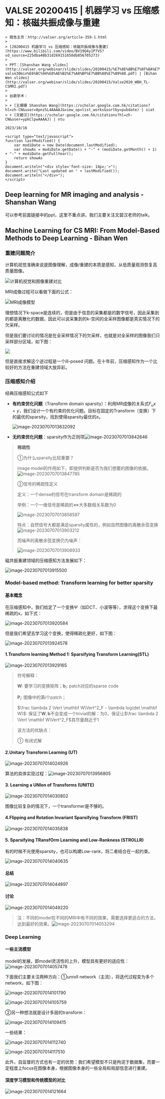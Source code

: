 # VALSE 20200415 |  机器学习 vs 压缩感知：核磁共振成像与重建

```{note}
> 报告主页：http://valser.org/article-359-1.html
>
> [20200415 机器学习 vs 压缩感知：核磁共振成像与重建](https://www.bilibili.com/video/BV19Q4y1P7VS?vd_source=225dba48b31d269151658db856705273)
>
> PPT：[Shanshan Wang slides](http://valser.org/webinar/slide/slides/20200415/%E7%8E%8B%E7%8F%8A%E7%8F%8A-valse30min%E6%BC%94%E8%AE%B2%E7%A8%BF%E7%BB%88%E7%89%88.pdf) | [Bihan Wen slides](http://valser.org/webinar/slide/slides/20200415/Valse2020_WBH_TL-CSMRI.pdf)
>
> 谷歌学术：
>
> + [王珊珊 Shanshan Wang](https://scholar.google.com.hk/citations?hl=zh-CN&user=8pnz5L4AAAAJ&view_op=list_works&sortby=pubdate) | siat
> + [文碧汉](https://scholar.google.com.hk/citations?hl=zh-CN&user=ypkClpwAAAAJ) | ntu

2023/10/16

<script type="text/javascript">
function lastModified() {
    var modiDate = new Date(document.lastModified);
    var showAs = modiDate.getDate() + "-" + (modiDate.getMonth() + 1) + "-" + modiDate.getFullYear();
    return showAs
}
document.writeln("<div style='font-size: 14px;'>");
document.write("Last updated on " + lastModified());
document.writeln("</div>");
</script>
```

## Deep learning for MR imaging and analysis - Shanshan Wang

可以参考前面链接中的ppt，这里不重点讲，我们主要关注文碧汉老师的talk。

## Machine Learning for CS MRI: From Model-Based Methods to Deep Learning - Bihan Wen

### 重建问题简介

计算机视觉准确来说是图像理解，成像/重建的本质是感知，从低质量观测恢复高质量图像。

![计算机视觉和图像重建对比](https://ossjiyaoliu.oss-cn-beijing.aliyuncs.com/uPic/image-20230706014353119.png)

MRI成像过程可以看做下面的公式：

![MRI成像模型](/Users/liujiyao/Downloads/image-20230707013705811.png)

理想情况下k-space是连续的，但是由于信息的采集都是的数字信号，因此采集到的都是离散化的数据，因此可以说采集到的k-空间的全采样图像都是真实情况下的欠采样。

但是我们要讨论的情况是在全采样情况下的欠采样，也就是对全采样的图像我们只采样部分区域，如下图：

![](https://ossjiyaoliu.oss-cn-beijing.aliyuncs.com/uPic/image-20230707013756984.png)

但是直接求解这个逆过程是一个ill-posed 问题。在十年前，压缩感知作为一个比较好的方法在重建领域大放异彩。

### 压缩感知介绍

经典压缩感知公式如下

+ **有约束优化问题**（Transform domain sparsity）：利用MR成像的关系式$F_ux=y$，我们设计一个有约束的优化问题。目标在固定的Transform（变换）下的最优的sparsity，找到使得sparsity最优的$x$。

  ![image-20230707013832092](https://ossjiyaoliu.oss-cn-beijing.aliyuncs.com/uPic/image-20230707013832092.png)

+ **无约束优化问题**：sparsity作为正则项![image-20230707013842646](https://ossjiyaoliu.oss-cn-beijing.aliyuncs.com/uPic/image-20230707013842646.png)

> **稀疏性**
>
> ①为什么sparsity比较重要？
>
> image model的作用如下，即提供判断是否为我们想要的图像的依据。![image-20230707013847785](https://ossjiyaoliu.oss-cn-beijing.aliyuncs.com/uPic/image-20230707013847785.png)
>
> ②信号的稀疏性定义
>
> 定义：一个dense的信号在transform domain是稀疏的
>
> 举例：一个一维信号是稀疏的$\Leftrightarrow$大多数相关系数为0
>
> ![image-20230707013858597](https://ossjiyaoliu.oss-cn-beijing.aliyuncs.com/uPic/image-20230707013858597.png)
>
> 特点：自然信号大都是满足sparsity属性的，例如自然图像的离散余弦变换![image-20230707013903212](https://ossjiyaoliu.oss-cn-beijing.aliyuncs.com/uPic/image-20230707013903212.png)
>
> 而噪声的离散余弦变换仍为噪声：
>
> ![image-20230707013908933](https://ossjiyaoliu.oss-cn-beijing.aliyuncs.com/uPic/image-20230707013908933.png)

磁共振重建领域的压缩感知方法发展如下：

![image-20230707013915500](https://ossjiyaoliu.oss-cn-beijing.aliyuncs.com/uPic/image-20230707013915500.png)

### Model-based method: Transform learning for better sparsity

#### 基本概念

在压缩感知中，我们给定了一个变换$\Psi$（如DCT、小波等等），求得这个变换下最稀疏的$x$。如下式：

![image-20230707013920584](https://ossjiyaoliu.oss-cn-beijing.aliyuncs.com/uPic/image-20230707013920584.png)

但是我们希望去学习这个变换，使得稀疏化更好，如下图：

![image-20230707013924578](https://ossjiyaoliu.oss-cn-beijing.aliyuncs.com/uPic/image-20230707013924578.png)

#### 1.Transform learning Method 1: Sparsifying Transform Learning(STL)

![image-20230707013929165](https://ossjiyaoliu.oss-cn-beijing.aliyuncs.com/uPic/image-20230707013929165.png)

> 符号解释：
>
> $\mathbf{W}$: 要学习的变换矩阵；$\mathbf{b}_i$: patch对应的sparse code
>
> $\mathbf{P}_i$: 图像中的第$i$个patch；
>
> $\frac \lambda 2 \Vert \mathbf W\Vert^2_F - \lambda log(det \mathbf W)$: 保证了$\mathbf W,\mathbf  b$不会变成一个trivial的解：为0，保证让$\frac \lambda 2 \Vert \mathbf W\Vert^2_F$其尽量趋近于1

> 该方法的优缺点：
>
> ① 有闭式解

#### 2.Unitary Transform Learning (UT)

![image-20230707014024926](https://ossjiyaoliu.oss-cn-beijing.aliyuncs.com/uPic/image-20230707014024926.png)

算法的具体实现过程：![image-20230707013956805](https://ossjiyaoliu.oss-cn-beijing.aliyuncs.com/uPic/image-20230707013956805.png)

#### 3. Learning a UNIon of Transforms (UNITE)

![image-20230707014030802](https://ossjiyaoliu.oss-cn-beijing.aliyuncs.com/uPic/image-20230707014030802.png)

图像比较复杂的情况下，一个transformer是不够的。

#### 4.Flipping and Rotation Invariant Sparsifying Transform (FRIST)

![image-20230707014035838](https://ossjiyaoliu.oss-cn-beijing.aliyuncs.com/uPic/image-20230707014035838.png)

#### 5. Sparsifying TRansfOrm Learning and Low-Rankness (STROLLR) 

有的时候不光使用sparsity，也可以构建Low-rank，将二者结合在一起约束。

![image-20230707014040635](https://ossjiyaoliu.oss-cn-beijing.aliyuncs.com/uPic/image-20230707014040635.png)

#### 总结

![image-20230707014044897](https://ossjiyaoliu.oss-cn-beijing.aliyuncs.com/uPic/image-20230707014044897.png)

#### 讨论

![image-20230707014049220](https://ossjiyaoliu.oss-cn-beijing.aliyuncs.com/uPic/image-20230707014049220.png)

> 注：不同的model在不同的MRI中有不同的效果，需要选择更适合的方法，达到最好的效果。![image-20230707014053294](https://ossjiyaoliu.oss-cn-beijing.aliyuncs.com/uPic/image-20230707014053294.png)

### Deep Learning

#### 一些主流模型

model的发展，即model灵活性的上升，模型具有更好的适应性：![image-20230707014057478](https://ossjiyaoliu.oss-cn-beijing.aliyuncs.com/uPic/image-20230707014057478.png)

下面我们主要关注两种方向：①unroll network（主流），将迭代过程变为多个network，如下图：

![image-20230707014101790](https://ossjiyaoliu.oss-cn-beijing.aliyuncs.com/uPic/image-20230707014101790.png)

![image-20230707014105759](https://ossjiyaoliu.oss-cn-beijing.aliyuncs.com/uPic/image-20230707014105759.png)

②另一种想法就是设计多层的transform：

![image-20230707014109415](https://ossjiyaoliu.oss-cn-beijing.aliyuncs.com/uPic/image-20230707014109415.png)

一些结果：

![image-20230707014112740](https://ossjiyaoliu.oss-cn-beijing.aliyuncs.com/uPic/image-20230707014112740.png)

![image-20230707014117510](https://ossjiyaoliu.oss-cn-beijing.aliyuncs.com/uPic/image-20230707014117510.png)

此外，自监督的方式也有一定的优势：我们希望模型不只是拘泥于数据集，而要一定程度上focus在图像本身，根据图像本身的一些全局和局部信息进行重建。

#### 深度学习模型和传统模型的对比

![image-20230707014121664](https://ossjiyaoliu.oss-cn-beijing.aliyuncs.com/uPic/image-20230707014121664.png)